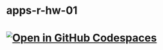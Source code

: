 # apps-r-hw-01
# [![Open in GitHub Codespaces](https://github.com/codespaces/badge.svg)](https://github.com/Mengsch3/apps-r-hw-01/codespaces/new)
